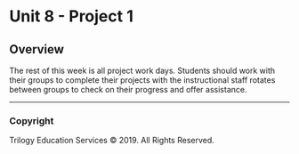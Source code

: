 # Unit 8 - Project 1

## Overview

The rest of this week is all project work days. Students should work with their groups to complete their projects with the instructional staff rotates between groups to check on their progress and offer assistance.

- - -

### Copyright

Trilogy Education Services © 2019. All Rights Reserved.
